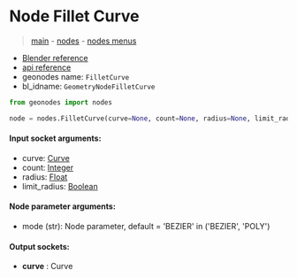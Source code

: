 # Node Fillet Curve

> [main](../structure.md) - [nodes](nodes.md) - [nodes menus](nodes_menus.md)

- [Blender reference](https://docs.blender.org/manual/en/latest/modeling/geometry_nodes/curve/fillet_curve.html)
- [api reference](https://docs.blender.org/api/current/bpy.types.GeometryNodeFilletCurve.html)
- geonodes name: `FilletCurve`
- bl_idname: `GeometryNodeFilletCurve`

```python
from geonodes import nodes

node = nodes.FilletCurve(curve=None, count=None, radius=None, limit_radius=None, mode='BEZIER')
```

#### Input socket arguments:

- curve: [Curve](Curve.md)
- count: [Integer](Integer.md)
- radius: [Float](Float.md)
- limit_radius: [Boolean](Boolean.md)

#### Node parameter arguments:

- mode (str): Node parameter, default = 'BEZIER' in ('BEZIER', 'POLY')

#### Output sockets:

- **curve** : Curve

